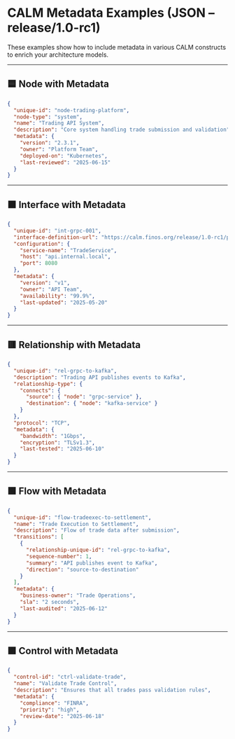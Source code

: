 # CALM Metadata Examples (JSON – release/1.0-rc1)

These examples show how to include metadata in various CALM constructs to enrich your architecture models.

---

## 🟦 Node with Metadata
```json
{
  "unique-id": "node-trading-platform",
  "node-type": "system",
  "name": "Trading API System",
  "description": "Core system handling trade submission and validation",
  "metadata": {
    "version": "2.3.1",
    "owner": "Platform Team",
    "deployed-on": "Kubernetes",
    "last-reviewed": "2025-06-15"
  }
}
```

---

## 🟧 Interface with Metadata
```json
{
  "unique-id": "int-grpc-001",
  "interface-definition-url": "https://calm.finos.org/release/1.0-rc1/prototype/interfaces/grpc-service.json",
  "configuration": {
    "service-name": "TradeService",
    "host": "api.internal.local",
    "port": 8080
  },
  "metadata": {
    "version": "v1",
    "owner": "API Team",
    "availability": "99.9%",
    "last-updated": "2025-05-20"
  }
}
```

---

## 🟥 Relationship with Metadata
```json
{
  "unique-id": "rel-grpc-to-kafka",
  "description": "Trading API publishes events to Kafka",
  "relationship-type": {
    "connects": {
      "source": { "node": "grpc-service" },
      "destination": { "node": "kafka-service" }
    }
  },
  "protocol": "TCP",
  "metadata": {
    "bandwidth": "1Gbps",
    "encryption": "TLSv1.3",
    "last-tested": "2025-06-10"
  }
}
```

---

## 🟩 Flow with Metadata
```json
{
  "unique-id": "flow-tradeexec-to-settlement",
  "name": "Trade Execution to Settlement",
  "description": "Flow of trade data after submission",
  "transitions": [
    {
      "relationship-unique-id": "rel-grpc-to-kafka",
      "sequence-number": 1,
      "summary": "API publishes event to Kafka",
      "direction": "source-to-destination"
    }
  ],
  "metadata": {
    "business-owner": "Trade Operations",
    "sla": "2 seconds",
    "last-audited": "2025-06-12"
  }
}
```

---

## 🟪 Control with Metadata
```json
{
  "control-id": "ctrl-validate-trade",
  "name": "Validate Trade Control",
  "description": "Ensures that all trades pass validation rules",
  "metadata": {
    "compliance": "FINRA",
    "priority": "high",
    "review-date": "2025-06-18"
  }
}
```